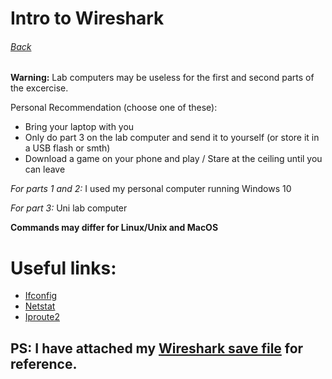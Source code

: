 # __Intro to Wireshark__
###### [Back](Computer-Networks-23/)

**Warning:** Lab computers may be useless for the first and second parts of the excercise. 

Personal Recommendation (choose one of these):
- Bring your laptop with you
- Only do part 3 on the lab computer and send it to yourself (or store it in a USB flash or smth)
- Download a game on your phone and play / Stare at the ceiling until you can leave

*For parts 1 and 2:* I used my personal computer running Windows 10

*For part 3:* Uni lab computer

**Commands may differ for Linux/Unix and MacOS**

# Useful links:
- [Ifconfig](https://en.wikipedia.org/wiki/Ifconfig)
- [Netstat](https://en.wikipedia.org/wiki/Netstat)
- [Iproute2](https://en.wikipedia.org/wiki/Iproute2)

## PS: I have attached my [Wireshark save file](lab_1.pcapng) for reference.

